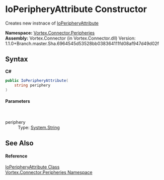 # IoPeripheryAttribute Constructor 
 

Creates new instnace of <a href="T_Vortex_Connector_Peripheries_IoPeripheryAttribute.md">IoPeripheryAttribute</a>

**Namespace:**&nbsp;<a href="N_Vortex_Connector_Peripheries.md">Vortex.Connector.Peripheries</a><br />**Assembly:**&nbsp;Vortex.Connector (in Vortex.Connector.dll) Version: 1.1.0+Branch.master.Sha.6964545d53528bb038364111fd08af947d49d02f

## Syntax

**C#**<br />
``` C#
public IoPeripheryAttribute(
	string periphery
)
```


#### Parameters
&nbsp;<dl><dt>periphery</dt><dd>Type: <a href="http://msdn2.microsoft.com/en-us/library/s1wwdcbf" target="_blank">System.String</a><br /></dd></dl>

## See Also


#### Reference
<a href="T_Vortex_Connector_Peripheries_IoPeripheryAttribute.md">IoPeripheryAttribute Class</a><br /><a href="N_Vortex_Connector_Peripheries.md">Vortex.Connector.Peripheries Namespace</a><br />